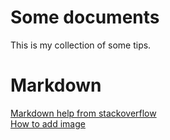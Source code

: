 # Some documents
This is my collection of some tips.

# Markdown
[Markdown help from stackoverflow](http://stackoverflow.com/editing-help)  
[How to add image](https://github.com/bzquan/Documents/blob/master/MarkdownHowToAddImage.md)




